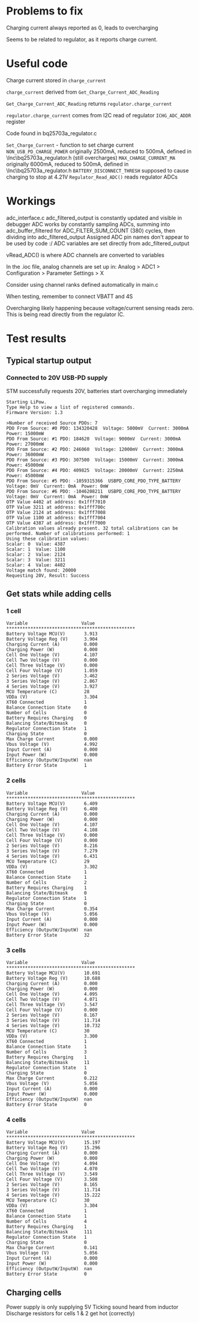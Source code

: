# Problems to fix

Charging current always reported as 0, leads to overcharging

Seems to be related to regulator, as it reports charge current.

# Useful code

Charge current stored in `charge_current`

`charge_current` derived from `Get_Charge_Current_ADC_Reading`

`Get_Charge_Current_ADC_Reading` returns `regulator.charge_current`

`regulator.charge_current` comes from I2C read of regulator `ICHG_ADC_ADDR` register

Code found in bq25703a_regulator.c

`Set_Charge_Current` - function to set charge current
`NON_USB_PD_CHARGE_POWER` originally 2500mA, reduced to 500mA, defined in \Inc\bq25703a_regulator.h (still overcharges)
`MAX_CHARGE_CURRENT_MA` originally 6000mA, reduced to 500mA, defined in \Inc\bq25703a_regulator.h
`BATTERY_DISCONNECT_THRESH` supposed to cause charging to stop at 4.21V
`Regulator_Read_ADC()` reads regulator ADCs

# Workings

adc_interface.c
adc_filtered_output is constantly updated and visible in debugger
ADC works by constantly sampling ADCs, summing into adc_buffer_filtered for ADC_FILTER_SUM_COUNT (380) cycles, then dividing into adc_filtered_output
Assigned ADC pin names don't appear to be used by code :/
ADC variables are set directly from adc_filtered_output

vRead_ADC() is where ADC channels are converted to variables

In the .ioc file, analog channels are set up in:
Analog > ADC1 > Configuration > Parameter Settings > X

Consider using channel ranks defined automatically in main.c

When testing, remember to connect VBATT and 4S

Overcharging likely happening because voltage/current sensing reads zero. This is being read directly from the regulator IC.

# Test results

## Typical startup output
### Connected to 20V USB-PD supply
STM successfully requests 20V, batteries start overcharging immediately
```
Starting LiPow.
Type Help to view a list of registered commands.
Firmware Version: 1.3

>Number of received Source PDOs: 7
PDO From Source: #0 PDO: 134320428  Voltage: 5000mV  Current: 3000mA  Power: 15000mW
PDO From Source: #1 PDO: 184620  Voltage: 9000mV  Current: 3000mA  Power: 27000mW
PDO From Source: #2 PDO: 246060  Voltage: 12000mV  Current: 3000mA  Power: 36000mW
PDO From Source: #3 PDO: 307500  Voltage: 15000mV  Current: 3000mA  Power: 45000mW
PDO From Source: #4 PDO: 409825  Voltage: 20000mV  Current: 2250mA  Power: 45000mW
PDO From Source: #5 PDO: -1059315366  USBPD_CORE_PDO_TYPE_BATTERY Voltage: 0mV  Current: 0mA  Power: 0mW
PDO From Source: #6 PDO: -1046208211  USBPD_CORE_PDO_TYPE_BATTERY Voltage: 0mV  Current: 0mA  Power: 0mW
OTP Value 4402 at address: 0x1fff7010
OTP Value 3211 at address: 0x1fff700c
OTP Value 2124 at address: 0x1fff7008
OTP Value 1100 at address: 0x1fff7004
OTP Value 4387 at address: 0x1fff7000
Calibration values already present. 32 total calibrations can be performed. Number of calibrations performed: 1
Using these calibration values:
Scalar: 0  Value: 4387
Scalar: 1  Value: 1100
Scalar: 2  Value: 2124
Scalar: 3  Value: 3211
Scalar: 4  Value: 4402
Voltage match found: 20000
Requesting 20V, Result: Success
```

## Get stats while adding cells
### 1 cell
```
Variable                    Value
************************************************
Battery Voltage MCU(V)       3.913
Battery Voltage Reg (V)      3.904
Charging Current (A)         0.000
Charging Power (W)           0.000
Cell One Voltage (V)         4.107
Cell Two Voltage (V)         0.000
Cell Three Voltage (V)       0.000
Cell Four Voltage (V)        1.059
2 Series Voltage (V)         3.462
3 Series Voltage (V)         2.867
4 Series Voltage (V)         3.927
MCU Temperature (C)          28
VDDa (V)                     3.304
XT60 Connected               1
Balance Connection State     0
Number of Cells              0
Battery Requires Charging    0
Balancing State/Bitmask      0
Regulator Connection State   1
Charging State               0
Max Charge Current           0.000
Vbus Voltage (V)             4.992
Input Current (A)            0.000
Input Power (W)              0.000
Efficiency (OutputW/InputW)  nan
Battery Error State          1
```
### 2 cells
```
Variable                    Value
************************************************
Battery Voltage MCU(V)       6.409
Battery Voltage Reg (V)      6.400
Charging Current (A)         0.000
Charging Power (W)           0.000
Cell One Voltage (V)         4.107
Cell Two Voltage (V)         4.108
Cell Three Voltage (V)       0.000
Cell Four Voltage (V)        0.000
2 Series Voltage (V)         8.216
3 Series Voltage (V)         7.279
4 Series Voltage (V)         6.431
MCU Temperature (C)          29
VDDa (V)                     3.302
XT60 Connected               1
Balance Connection State     1
Number of Cells              2
Battery Requires Charging    1
Balancing State/Bitmask      0
Regulator Connection State   1
Charging State               0
Max Charge Current           0.354
Vbus Voltage (V)             5.056
Input Current (A)            0.000
Input Power (W)              0.000
Efficiency (OutputW/InputW)  nan
Battery Error State          32
```
### 3 cells
```
Variable                    Value
************************************************
Battery Voltage MCU(V)       10.691
Battery Voltage Reg (V)      10.688
Charging Current (A)         0.000
Charging Power (W)           0.000
Cell One Voltage (V)         4.095
Cell Two Voltage (V)         4.071
Cell Three Voltage (V)       3.547
Cell Four Voltage (V)        0.000
2 Series Voltage (V)         8.167
3 Series Voltage (V)         11.714
4 Series Voltage (V)         10.732
MCU Temperature (C)          30
VDDa (V)                     3.300
XT60 Connected               1
Balance Connection State     1
Number of Cells              3
Battery Requires Charging    1
Balancing State/Bitmask      11
Regulator Connection State   1
Charging State               0
Max Charge Current           0.212
Vbus Voltage (V)             5.056
Input Current (A)            0.000
Input Power (W)              0.000
Efficiency (OutputW/InputW)  nan
Battery Error State          0
```
### 4 cells
```
Variable                    Value
************************************************
Battery Voltage MCU(V)       15.197
Battery Voltage Reg (V)      15.296
Charging Current (A)         0.000
Charging Power (W)           0.000
Cell One Voltage (V)         4.094
Cell Two Voltage (V)         4.070
Cell Three Voltage (V)       3.549
Cell Four Voltage (V)        3.508
2 Series Voltage (V)         8.165
3 Series Voltage (V)         11.714
4 Series Voltage (V)         15.222
MCU Temperature (C)          30
VDDa (V)                     3.304
XT60 Connected               1
Balance Connection State     1
Number of Cells              4
Battery Requires Charging    1
Balancing State/Bitmask      111
Regulator Connection State   1
Charging State               0
Max Charge Current           0.141
Vbus Voltage (V)             5.056
Input Current (A)            0.000
Input Power (W)              0.000
Efficiency (OutputW/InputW)  nan
Battery Error State          0
```
## Charging cells
Power supply is only supplying 5V
Ticking sound heard from inductor
Discharge resistors for cells 1 & 2 get hot (correctly)